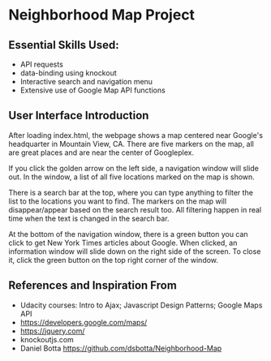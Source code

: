 # Neighborhood Map Project

## Essential Skills Used:
- API requests
- data-binding using knockout
- Interactive search and navigation menu
- Extensive use of Google Map API functions

## User Interface Introduction
After loading index.html, the webpage shows a map centered near Google's headquarter in Mountain View, CA.
There are five markers on the map, all are great places and are near the center of Googleplex.

If you click the golden arrow on the left side, a navigation window will slide out. In
the window, a list of all five locations marked on the map is shown.

There is a search bar at the top, where you can type anything to filter the list to the locations you want
to find. The markers on the map will disappear/appear based on the search result too. All filtering happen
in real time when the text is changed in the search bar.

At the bottom of the navigation window, there is a green button you can click to get New York Times articles about Google. When clicked, an information window will slide down on the right
side of the screen. To close it, click the green button on the top right corner of the window.

## References and Inspiration From
- Udacity courses: Intro to Ajax; Javascript Design Patterns; Google Maps API
- https://developers.google.com/maps/
- https://jquery.com/
- knockoutjs.com
- Daniel Botta https://github.com/dsbotta/Neighborhood-Map
